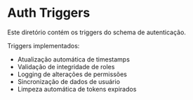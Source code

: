 # Auth Triggers

Este diretório contém os triggers do schema de autenticação.

Triggers implementados:
- Atualização automática de timestamps
- Validação de integridade de roles
- Logging de alterações de permissões
- Sincronização de dados de usuário
- Limpeza automática de tokens expirados
